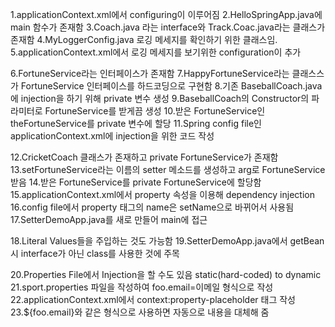1.applicationContext.xml에서 configuring이 이루어짐
2.HelloSpringApp.java에 main 함수가 존재함
3.Coach.java 라는 interface와 Track.Coac.java라는 클래스가 존재함
4.MyLoggerConfig.java 로깅 메세지를 확인하기 위한 클래스임.
5.applicationContext.xml에서 로깅 메세지를 보기위한 configuration이 추가

6.FortuneService라는 인터페이스가 존재함
7.HappyFortuneService라는 클래스스가 FortuneService 인터페이스를 하드코딩으로 구현함
8.기존 BaseballCoach.java에 injection을 하기 위해 private 변수 생성
9.BaseballCoach의 Constructor의 파라미터로 FortuneService를 받게끔 생성
10.받은 FortuneService인 theFortuneService를 private 변수에 할당
11.Spring config file인 applicationContext.xml에 injection을 위한 코드 작성

12.CricketCoach 클래스가 존재하고 private FortuneService가 존재함
13.setFortuneService라는 이름의 setter 메소드를 생성하고 arg로 FortuneService 받음
14.받은 FortuneService를 private FortuneService에 할당함
15.applicationContext.xml에서 property 속성을 이용해 dependency injection
16.config file에서 property 태그의 name은 setName으로 바뀌어서 사용됨
17.SetterDemoApp.java를 새로 만들어 main에 접근

18.Literal Values들을 주입하는 것도 가능함
19.SetterDemoApp.java에서 getBean시 interface가 아닌 class를 사용한 것에 주목

20.Properties File에서 Injection을 할 수도 있음 static(hard-coded) to dynamic
21.sport.properties 파일을 작성하여 foo.email=이메일 형식으로 작성
22.applicationContext.xml에서 context:property-placeholder 태그 작성
23.${foo.email}와 같은 형식으로 사용하면 자동으로 내용을 대체해 줌

